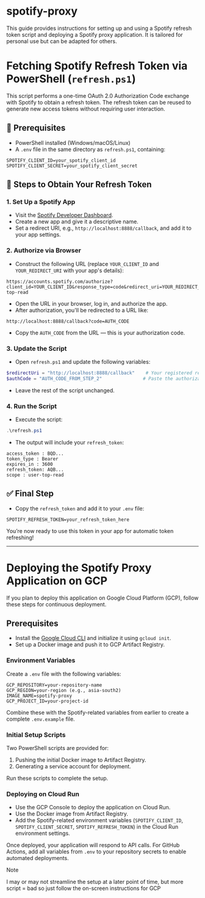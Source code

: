 # spotify-proxy

This guide provides instructions for setting up and using a Spotify refresh token script and deploying a Spotify proxy application. It is tailored for personal use but can be adapted for others.

# Fetching Spotify Refresh Token via PowerShell (`refresh.ps1`)

This script performs a one-time OAuth 2.0 Authorization Code exchange with Spotify to obtain a refresh token. The refresh token can be reused to generate new access tokens without requiring user interaction.

## 🔧 Prerequisites

- PowerShell installed (Windows/macOS/Linux)
- A `.env` file in the same directory as `refresh.ps1`, containing:

```
SPOTIFY_CLIENT_ID=your_spotify_client_id
SPOTIFY_CLIENT_SECRET=your_spotify_client_secret
```

## 🚀 Steps to Obtain Your Refresh Token

### 1. Set Up a Spotify App

- Visit the [Spotify Developer Dashboard](https://developer.spotify.com).
- Create a new app and give it a descriptive name.
- Set a redirect URI, e.g., `http://localhost:8888/callback`, and add it to your app settings.

### 2. Authorize via Browser

- Construct the following URL (replace `YOUR_CLIENT_ID` and `YOUR_REDIRECT_URI` with your app's details):

```
https://accounts.spotify.com/authorize?client_id=YOUR_CLIENT_ID&response_type=code&redirect_uri=YOUR_REDIRECT_URI&scope=user-top-read
```

- Open the URL in your browser, log in, and authorize the app.
- After authorization, you'll be redirected to a URL like:

```
http://localhost:8888/callback?code=AUTH_CODE
```

- Copy the `AUTH_CODE` from the URL — this is your authorization code.

### 3. Update the Script

- Open `refresh.ps1` and update the following variables:

```powershell
$redirectUri = "http://localhost:8888/callback"    # Your registered redirect URI
$authCode = "AUTH_CODE_FROM_STEP_2"               # Paste the authorization code here
```

- Leave the rest of the script unchanged.

### 4. Run the Script

- Execute the script:

```powershell
.\refresh.ps1
```

- The output will include your `refresh_token`:

```
access_token : BQD...
token_type : Bearer
expires_in : 3600
refresh_token: AQB...
scope : user-top-read
```

## ✅ Final Step

- Copy the `refresh_token` and add it to your `.env` file:

```
SPOTIFY_REFRESH_TOKEN=your_refresh_token_here
```

You’re now ready to use this token in your app for automatic token refreshing!

---

# Deploying the Spotify Proxy Application on GCP

If you plan to deploy this application on Google Cloud Platform (GCP), follow these steps for continuous deployment.

## Prerequisites

- Install the [Google Cloud CLI](https://cloud.google.com/sdk/docs/install) and initialize it using `gcloud init`.
- Set up a Docker image and push it to GCP Artifact Registry.

### Environment Variables

Create a `.env` file with the following variables:

```
GCP_REPOSITORY=your-repository-name
GCP_REGION=your-region (e.g., asia-south2)
IMAGE_NAME=spotify-proxy
GCP_PROJECT_ID=your-project-id
```

Combine these with the Spotify-related variables from earlier to create a complete `.env.example` file.

### Initial Setup Scripts

Two PowerShell scripts are provided for:

1. Pushing the initial Docker image to Artifact Registry.
2. Generating a service account for deployment.

Run these scripts to complete the setup.

### Deploying on Cloud Run

- Use the GCP Console to deploy the application on Cloud Run.
- Use the Docker image from Artifact Registry.
- Add the Spotify-related environment variables (`SPOTIFY_CLIENT_ID`, `SPOTIFY_CLIENT_SECRET`, `SPOTIFY_REFRESH_TOKEN`) in the Cloud Run environment settings.

Once deployed, your application will respond to API calls. For GitHub Actions, add all variables from `.env` to your repository secrets to enable automated deployments.

> [!NOTE]
> I may or may not streamline the setup at a later point of time, but more script = bad so just follow the on-screen instructions for GCP
